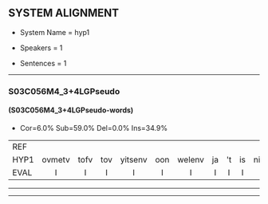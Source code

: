 
## SYSTEM ALIGNMENT

- System Name = hyp1

- Speakers = 1

- Sentences = 1

---

### S03C056M4_3+4LGPseudo

#### (S03C056M4_3+4LGPseudo-words)

- Cor=6.0%	Sub=59.0%	Del=0.0%	Ins=34.9%

|  |  |  |  |  |  |  |  |  |  |  |  |  |  |  |  |  |  |  |  |  |  |  |  |  |  |  |  |  |  |  |  |  |  |  |  |  |  |  |  |  |  |  |  |  |  |  |  |  |  |  |  |  |  |  |  |  |  |  |  |  |  |  |  |  |  |  |  |  |  |  |  |  |  |  |  |  |  |  |  |  |  |  |  |
|:--- |:---:|:---:|:---:|:---:|:---:|:---:|:---:|:---:|:---:|:---:|:---:|:---:|:---:|:---:|:---:|:---:|:---:|:---:|:---:|:---:|:---:|:---:|:---:|:---:|:---:|:---:|:---:|:---:|:---:|:---:|:---:|:---:|:---:|:---:|:---:|:---:|:---:|:---:|:---:|:---:|:---:|:---:|:---:|:---:|:---:|:---:|:---:|:---:|:---:|:---:|:---:|:---:|:---:|:---:|:---:|:---:|:---:|:---:|:---:|:---:|:---:|:---:|:---:|:---:|:---:|:---:|:---:|:---:|:---:|:---:|:---:|:---:|:---:|:---:|:---:|:---:|:---:|:---:|:---:|:---:|:---:|:---:|:---:|
| REF |  |  |  |  |  |  |  |  |  |  |  | ometuif | toejietsen | oonwijlen | jattesiet | nurudien | * | * | stoenydaas | deuveltek | juitonie | gevijdel | sidowaan | spekkeraai | wachteniek |  | verpierik | * | nappegreeuw | mantaroen | schielendaspen | crobeklunker | * | kabbestepen | * | * | verwarig |  |  |  |  | * | ooiebiekje | fandelig | * | * | jalekrewen |  |  |  |  |  |  |  | * | smoralij | zeekvlachine | kanaroe | toineetlijgen | meitsegrok | kantelogsten | ondermind |  |  |  |  |  |  | * | choporatie | zennebral | ijraspangen | blottenduuf | girdofhaalder | tobbermoeit | * | * | poentalschouden | havedil | verbrakkertje | gerauwejaak | * | hapeneren |
| HYP1 | ovmetv | tofv | tov | yitsenv | oon | welenv | ja | 't | is | niet | neurodien | s | stooni | ta | stoon | jedas | duivel | ticg | ja | tonny | gevedo | ci | dowan | spickeraiv | wachteniek | verpirik | nappe | nappe | grijl | mantaron | schelen | daspin | krobeklnklunker | kabes | kabbeste | stijpen | verwarig | ohi | oh | je | biek | je | van | deleg | jale | kret | jalekrewen | smola | smoral | hè | zek | fola | china | canaro | to | nuit | lagen | met | ze | groek | kanteloogten | ondermind | g | gopoatie | zin | de | bral | araspangen | plotten | duf | girt | of | helder | tobbere | moed | boontasscheu | bontaschelden | havendeel | verbrakkerdje | gerbwe | jaak | hapten | hapeneren |
| EVAL | I | I | I | I | I | I | I | I | I | I | I | S | S | S | S | S | S | S | S | S | S | S | S | S |  | I | S | S | S | S | S | S | S | S | S | S |  | I | I | I | I | S | S | S | S | S |  | I | I | I | I | I | I | I | S | S | S | S | S | S | S |  | I | I | I | I | I | I | S | S | S | S | S | S | S | S | S | S | S | S | S | S |  |
---

---
